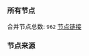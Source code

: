 ### 所有节点
合并节点总数: `962`
[节点链接](https://raw.githubusercontent.com/rzhy1/11/master/sub/sub_merge_base64.txt)

### 节点来源
